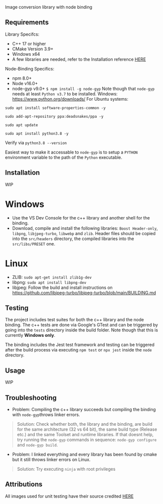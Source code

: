 Image conversion library with node binding

## Requirements
Library Specifcs:
- C++ 17 or higher
- CMake Version 3.9+
- Windows x64
- A few libraries are needed, refer to the Installation reference [HERE](#installation)

Node-Binding Specifics:
- npm 8.0+
- Node v16.0+
- node-gyp v9.0+
`$ npm install -g node-gyp`
Note though that `node-gyp` needs at least `Python v3.7` to be installed.
Windows: https://www.python.org/downloads/
For Ubuntu systems:

`sudo apt install software-properties-common -y`

`sudo add-apt-repository ppa:deadsnakes/ppa -y`

`sudo apt update`

`sudo apt install python3.8 -y`

Verify via `python3.8 --version`

Easiest way to make it accessable to `node-gyp` is to setup a `PYTHON` environment variable to the path of the `Python` executable.

## Installation
WIP
# Windows
- Use the VS Dev Console for the c++ library and another shell for the binding.
- Download, compile and install the following libraries: `Boost Header-only`,
`libpng`, `libjpeg-turbo`, `libwebp` and `zlib`. Header files should be copied into the
`src/headers` directory, the compiled libraries into the `src/libs/PRESET` one.

# Linux
- ZLIB: `sudo apt-get install zlib1g-dev`
- libpng: `sudo apt install libpng-dev`
- libjpeg: Follow the build and install instructions on https://github.com/libjpeg-turbo/libjpeg-turbo/blob/main/BUILDING.md

## Testing
The project includes test suites for both the c++ library and the node binding. The c++ tests are 
done via Google's GTest and can be triggered by going into the `tests` directory inside the build folder.
Note though that this is currently **Windows only**.

The binding includes the Jest test framework and testing can be triggered after the build process via
executing `npm test` or `npx jest` inside the `node` directory.

## Usage
WIP

## Troubleshooting
- Problem: Compiling the c++ library succeeds but compiling the binding with `node-gyp`throws linker errors. 
> Solution: Check whether both, the library and the binding, are build for the same architecture (32 vs 64 bit), the same build type  (Release etc.) and the same Toolset and runtime libraries.
If that doesnt help, try running the `node-gyp` commands in sequence: `node-gyp configure` and `node-gyp build`.
- Problem: I linked everything and every library has been found by cmake but it still throws linker errors on Linux.
> Solution: Try executing `ninja` with root privileges

## Attributions
All images used for unit testing have their source credited [HERE](ATTRIBUTIONS.md)
